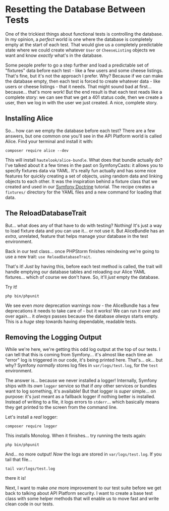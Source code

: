 # Resetting the Database Between Tests

One of the trickiest things about functional tests is controlling the database.
In my opinion, a *perfect* world is one where the database is completely empty
at the start of each test. That would give us a completely predictable state
where we could create whatever `User` or `CheeseListing` objects we want and
know *exactly* what's in the database.

Some people prefer to go a step further and load a predictable set of "fixtures"
data before each test - like a few users and some cheese listings. That's
fine, but it's not the approach I prefer. Why? Because if we can make the database
empty, then each test is forced to create whatever data - like users or cheese
listings - that it needs. That might sound bad at first... because... that's
more work! But the end result is that each test reads like a complete story:
we can see that we get a 401 status code, then we create a user, then we log in
with the user we just created. A nice, complete story.

## Installing Alice

So... how can we empty the database before each test? There are a few answers,
but one common one you'll see in the API Platform world is called Alice. Find
your terminal and install it with:

```terminal
composer require alice --dev
```

This will install `hautelook/alice-bundle`. What does that bundle actually do?
I've talked about it a few times in the past on SymfonyCasts: it allows you to
specify fixtures data via YAML. It's really fun actually and has some nice features
for quickly creating a set of objects, using random data and linking objects
to each other. It was the inspiration behind a fixture class that we created and
used in our [Symfony Doctrine](https://symfonycasts.com/screencast/symfony-doctrine/fixtures)
tutorial. The recipe creates a `fixtures/` directory for the YAML files and a new
command for loading that data.

## The ReloadDatabaseTrait

But... what does any of that have to do with testing? Nothing! It's just a way
to load fixture data and you can use it... or not use it. But AliceBundle has
an *extra*, unrelated, feature that helps manage your database in the test environment.

Back in our test class... once PHPStorm finishes reindexing we're going to use
a new trait: `use ReloadDatabaseTrait`.

That's it! *Just* by having this, before each test method is called, the trait
will handle emptying our database tables and reloading our Alice YAML fixtures...
which of course we don't have. So, it'll *just* empty the database.

Try it!

```terminal
php bin/phpunit
```

We see even *more* deprecation warnings now - the AliceBundle has a few deprecations
it needs to take care of - but it works! We can run it over and over again... it
*always* passes because the database *always* starts empty. This is a *huge* step
towards having dependable, readable tests.

## Removing the Logging Output

While we're here, we're getting this odd log output at the top of our tests. I
can tell that this is coming from Symfony... it's almost like each time an "error"
log is triggered in our code, it's being printed here. That's... ok... but why?
Symfony *normally* stores log files in `var/logs/test.log`, for the `test`
environment.

The answer is... because we never installed a logger! Internally, Symfony ships
with its *own* `logger` service so that if *any* other services or bundles want
to log something, it's available! But that logger is *super* simple... on purpose:
it's just meant as a fallback logger if nothing better is installed. Instead of
writing to a file, it logs errors to `stderr`... which basically means they get
printed to the screen from the command line.

Let's install a *real* logger:

```terminal
composer require logger
```

This installs Monolog. When it finishes... try running the tests again:

```terminal-silent
php bin/phpunit
```

And... no more output! *Now* the logs are stored in `var/logs/test.log`. If you
tail that file...

```terminal-silent
tail var/logs/test.log
```

there it is!

Next, I want to make *one* more improvement to our test suite before we get back
to talking about API Platform security. I want to create a base test class with
some helper methods that will enable us to move fast and write clean code in our
tests.
